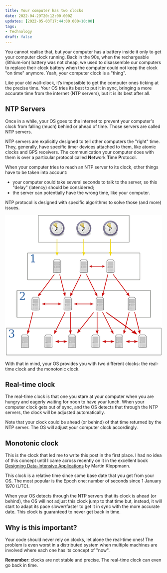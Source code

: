 ```yaml
---
title: Your computer has two clocks
date: 2022-04-29T20:12:00.000Z
updates: [2022-05-03T17:44:00.000+10:00]
tags:
- Technology
draft: false
---
```

You cannot realise that, but your computer has a battery inside it only to get your computer clock running. Back in the 90s, when the rechargeable (lithium-ion) battery was not cheap, we used to disassemble our computers to replace their clock battery when the computer could not keep the clock "on time" anymore. Yeah, your computer clock is a "thing".

Like your old wall-clock, it’s impossible to get the computer ones ticking at the precise time. Your OS tries its best to put it in sync, bringing a more accurate time from the internet (NTP servers), but it is its best after all.

## NTP Servers

Once in a while, your OS goes to the internet to prevent your computer's clock from falling (much) behind or ahead of time. Those servers are called NTP servers.

NTP servers are explicitly designed to tell other computers the "right" time. They, generally, have specific timer devices attached to them, like atomic clocks and GPS receivers. The communication your computer does with them is over a particular protocol called **N**etwork **T**ime **P**rotocol.

When your computer tries to reach an NTP server to its clock, other things have to be taken into account:

- your computer could take several seconds to talk to the server, so this "delay" (latency) should be considered;
- the server can potentially have the wrong time, like your computer.

NTP protocol is designed with specific algorithms to solve those (and more) issues.

![NTP servers](Pasted%20image%2020220428200328.png "NTP servers trying to get the most accurate time")

With that in mind, your OS provides you with two different clocks: the real-time clock and the monotonic clock.

## Real-time clock

The real-time clock is that one you stare at your computer when you are hungry and eagerly waiting for noon to have your lunch. When your computer clock gets out of sync, and the OS detects that through the NTP servers, the clock will be adjusted automatically.

Note that your clock could be ahead (or behind) of that time returned by the NTP server. The OS will adjust your computer clock accordingly.

## Monotonic clock

This is the clock that led me to write this post in the first place. I had no idea of this concept until I came across recently on it in the excellent book [Designing Data-Intensive Applications](https://www.goodreads.com/book/show/23463279-designing-data-intensive-applications) by Martin Kleppmann.

This clock is a relative time since some base date that you get from your OS. The most popular is the Epoch one: number of seconds since 1 January 1970 (UTC).

When your OS detects through the NTP servers that its clock is ahead (or behind), the OS will not adjust this clock jump to that time but, instead, it will start to adapt its pace slower/faster to get it in sync with the more accurate date. This clock is guaranteed to never get back in time.

## Why is this important?

Your code should never rely on clocks, let alone the real-time ones! The problem is even worst in a distributed system when multiple machines are involved where each one has its concept of "now".

**Remember**: clocks are not stable and precise. The real-time clock can even go back in time.
